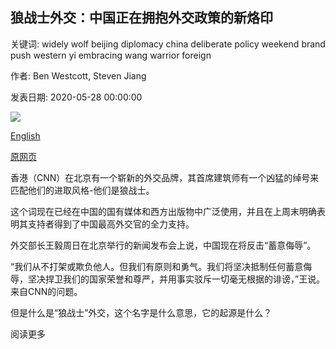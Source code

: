## 狼战士外交：中国正在拥抱外交政策的新烙印

关键词: widely wolf beijing diplomacy china deliberate policy weekend brand push western yi embracing wang warrior foreign

作者: Ben Westcott, Steven Jiang

发表日期: 2020-05-28 00:00:00

![](https://cdn.cnn.com/cnnnext/dam/assets/200527111102-wolf-warrior-ii-super-tease.jpg)

[English](Wolf%20warrior%20diplomacy%3A%20China%20is%20embracing%20a%20new%20brand%20of%20foreign%20policy.md)

[原网页](https://edition.cnn.com/2020/05/28/asia/china-wolf-warrior-diplomacy-intl-hnk/index.html)

香港（CNN）在北京有一个崭新的外交品牌，其首席建筑师有一个凶猛的绰号来匹配他们的进取风格-他们是狼战士。

这个词现在已经在中国的国有媒体和西方出版物中广泛使用，并且在上周末明确表明其支持者得到了中国最高外交官的全力支持。

外交部长王毅周日在北京举行的新闻发布会上说，中国现在将反击“蓄意侮辱”。

“我们从不打架或欺负他人。但我们有原则和勇气。我们将坚决抵制任何蓄意侮辱，坚决捍卫我们的国家荣誉和尊严，并用事实驳斥一切毫无根据的诽谤，”王说。来自CNN的问题。

但是什么是“狼战士”外交，这个名字是什么意思，它的起源是什么？

阅读更多